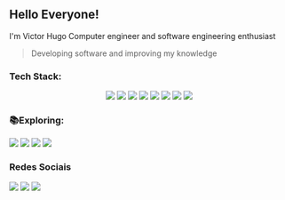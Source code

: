 ## Hello Everyone!
I'm Victor Hugo Computer engineer and software engineering enthusiast
> Developing software and improving my knowledge


### Tech Stack:
<div align="center">
    <p>
        <img src="https://img.shields.io/badge/Java-007396?style=for-the-badge&logo=openjdk&logoColor=white" />
        <img src="https://img.shields.io/badge/Spring-6DB33F?style=for-the-badge&logo=spring&logoColor=white" />
        <img src="https://img.shields.io/badge/MySQL-4479A1?style=for-the-badge&logo=mysql&logoColor=white" />
        <img src="https://img.shields.io/badge/Swagger-85EA2D?style=for-the-badge&logo=swagger&logoColor=white" />
        <img src="https://img.shields.io/badge/Git-F05032?style=for-the-badge&logo=git&logoColor=white" />
        <img src="https://img.shields.io/badge/GitHub-181717?style=for-the-badge&logo=github&logoColor=white" />
        <img src="https://img.shields.io/badge/Docker-2496ED?style=for-the-badge&logo=docker&logoColor=white" />
        <img src="https://img.shields.io/badge/Microsoft_Excel-217346?style=for-the-badge&logo=microsoft-excel&logoColor=white" />
    </p>
</div>

### 📚Exploring:
<div>
    <p>
        <img src="https://img.shields.io/badge/JavaScript-F7DF1E?style=for-the-badge&logo=javascript&logoColor=black" />
        <img src="https://img.shields.io/badge/React-61DAFB?style=for-the-badge&logo=react&logoColor=white" />
        <img src="https://img.shields.io/badge/Bootstrap-7952B3?style=for-the-badge&logo=bootstrap&logoColor=white" />
        <img src="https://img.shields.io/badge/Figma-F24E1E?style=for-the-badge&logo=figma&logoColor=white" />
    </p>
</div>

### Redes Sociais
<a href="https://www.instagram.com/victorhugomcff/" target="_blank"><img src="https://img.shields.io/badge/-Instagram-E4405F?style=for-the-badge&logo=instagram&logoColor=white" target="_blank"/></a>
<a href="https://www.linkedin.com/in/victor-hugo-marcelino-fraga-115245247/" target="_blank"><img src="https://img.shields.io/badge/-LinkedIn-0A66C2?style=for-the-badge&logo=linkedin&logoColor=white" target="_blank"/></a>
<a href="https://discord.gg/baiano4303" target="_blank"><img src="https://img.shields.io/badge/-Discord-7289DA?style=for-the-badge&logo=discord&logoColor=white" target="_blank"/></a>
